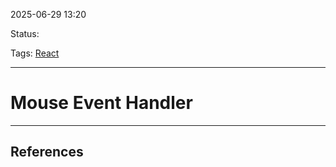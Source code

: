 
2025-06-29 13:20

Status:

Tags: [React](../../../3%20-%20Tags/React.md)

---
# Mouse Event Handler
[](https://react.dev/reference/react-dom/components/common#mouseevent-handler)


---
## References
